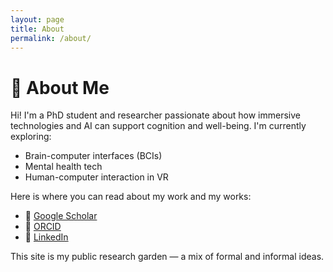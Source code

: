 ```yaml
---
layout: page
title: About
permalink: /about/
---
```


# 🙋 About Me

Hi! I'm a PhD student and researcher passionate about how immersive technologies and AI can support cognition and well-being. I'm currently exploring:

- Brain-computer interfaces (BCIs)
- Mental health tech
- Human-computer interaction in VR

Here is where you can read about my work and my works:
- 🔎 [Google Scholar](https://scholar.google.com/citations?user=wNO8LmUAAAAJ&hl=pl)
- 🧬 [ORCID](https://orcid.org/0000-0002-7283-7999)
- 💼 [LinkedIn](www.linkedin.com/in/albert-lukasik)


This site is my public research garden — a mix of formal and informal ideas.
